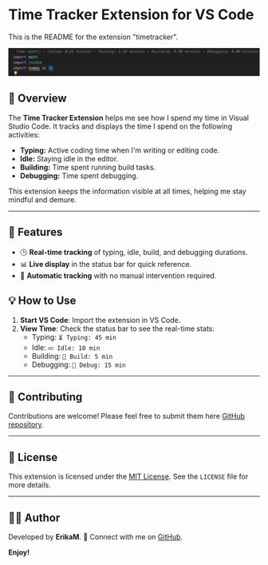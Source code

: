 # **Time Tracker Extension for VS Code**

This is the README for the extension "timetracker". 

![Time Tracker](Screenshot.png)

## 📌 **Overview**

The **Time Tracker Extension** helps me see how I spend my time in Visual Studio Code. It tracks and displays the time I spend on the following activities:

- **Typing:** Active coding time when I'm writing or editing code.
- **Idle:** Staying idle in the editor.
- **Building:** Time spent running build tasks.
- **Debugging:** Time spent debugging.

This extension keeps the information visible at all times, helping me stay mindful and demure.

---

## 🚀 **Features**
- 🕒 **Real-time tracking** of typing, idle, build, and debugging durations.
- 📊 **Live display** in the status bar for quick reference.
- 🔄 **Automatic tracking** with no manual intervention required.

## 💡 **How to Use**

1. **Start VS Code**: Import the extension in VS Code.
2. **View Time**: Check the status bar to see the real-time stats:
   - Typing: `⏳ Typing: 45 min`
   - Idle: `💤 Idle: 10 min`
   - Building: `🔨 Build: 5 min`
   - Debugging: `🐞 Debug: 15 min`

---

## 💬 **Contributing**
Contributions are welcome! Please feel free to submit them here [GitHub repository](https://github.com/ErikaMolnar).

---

## 📜 **License**
This extension is licensed under the [MIT License](https://opensource.org/licenses/MIT). See the `LICENSE` file for more details.

---

## 👩‍💻 **Author**
Developed by **ErikaM**. 🌟 Connect with me on [GitHub](https://github.com/ErikaMolnar).



**Enjoy!**

